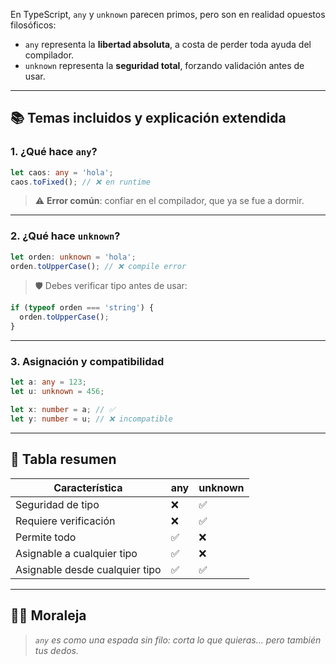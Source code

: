 En TypeScript, `any` y `unknown` parecen primos, pero son en realidad opuestos filosóficos:

- `any` representa la **libertad absoluta**, a costa de perder toda ayuda del compilador.
- `unknown` representa la **seguridad total**, forzando validación antes de usar.

---

## 📚 Temas incluidos y explicación extendida

### 1. ¿Qué hace `any`?
```ts
let caos: any = 'hola';
caos.toFixed(); // ❌ en runtime
```
> ⚠️ **Error común**: confiar en el compilador, que ya se fue a dormir.

---

### 2. ¿Qué hace `unknown`?
```ts
let orden: unknown = 'hola';
orden.toUpperCase(); // ❌ compile error
```
> 🛡️ Debes verificar tipo antes de usar:
```ts
if (typeof orden === 'string') {
  orden.toUpperCase();
}
```

---

### 3. Asignación y compatibilidad
```ts
let a: any = 123;
let u: unknown = 456;

let x: number = a; // ✅
let y: number = u; // ❌ incompatible
```

---

## 🧠 Tabla resumen
| Característica | any | unknown |
|----------------|-----|---------|
| Seguridad de tipo | ❌ | ✅ |
| Requiere verificación | ❌ | ✅ |
| Permite todo | ✅ | ❌ |
| Asignable a cualquier tipo | ✅ | ❌ |
| Asignable desde cualquier tipo | ✅ | ✅ |

---

## 🧙‍♀️ Moraleja
> *`any` es como una espada sin filo: corta lo que quieras… pero también tus dedos.*